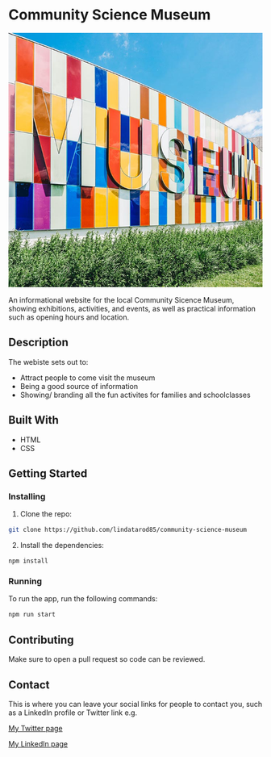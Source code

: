 # Community Science Museum

![image](https://github.com/lindatarod85/community-science-museum/blob/main/images/museum.jpg)

An informational website for the local Community Sicence Museum, showing exhibitions, activities, and events, as well as practical information such as opening hours and location.

## Description

The webiste sets out to:

- Attract people to come visit the museum
- Being a good source of information
- Showing/ branding all the fun activites for families and schoolclasses

## Built With

- HTML
- CSS

## Getting Started

### Installing

1. Clone the repo:

```bash
git clone https://github.com/lindatarod85/community-science-museum
```

2. Install the dependencies:

```
npm install
```

### Running

To run the app, run the following commands:

```bash
npm run start
```

## Contributing

Make sure to open a pull request so code can be reviewed.

## Contact

This is where you can leave your social links for people to contact you, such as a LinkedIn profile or Twitter link e.g.

[My Twitter page](www.twitter.com)

[My LinkedIn page](www.linkedin.com)
